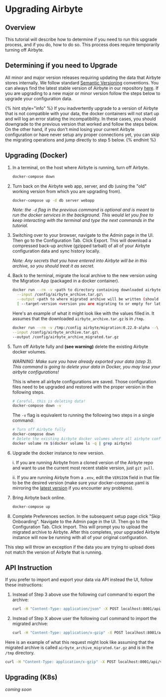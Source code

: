 # Upgrading Airbyte

## Overview

This tutorial will describe how to determine if you need to run this upgrade process, and if you do, how to do so. This process does require temporarily turning off Airbyte.

## Determining if you need to Upgrade

All minor and major version releases requiring updating the data that Airbyte stores internally. We follow standard [Semantic Versioning](https://semver.org/) conventions. You can always find the latest stable version of Airbyte in our repository [here](https://github.com/airbytehq/airbyte/blob/master/.env#L1). If you are upgrading to a new major or minor version follow the steps below to upgrade your configuration data.

{% hint style="info" %}
If you inadvertently upgrade to a version of Airbyte that is not compatible with your data, the docker containers will not start up and will log an error stating the incompatibility. In these cases, you should downgrade to the previous version that worked and follow the steps below. On the other hand, if you don't mind losing your current Airbyte configuration or have never setup any proper connections yet, you can skip the migrating operations and jump directly to step 5 below.
{% endhint %}

## Upgrading \(Docker\)

1. In a terminal, on the host where Airbyte is running, turn off Airbyte.

   ```bash
   docker-compose down
   ```

2. Turn back on the Airbyte web app, server, and db \(using the "old" working version from which you are upgrading from\).

   ```bash
   docker-compose up -d db server webapp
   ```

   _Note: the `-d` flag in the previous command is optional and is meant to run the docker services in the background. This would let you free to keep interacting with the terminal and type the next commands in the tutorial._

3. Switching over to your browser, navigate to the Admin page in the UI. Then go to the Configuration Tab. Click Export. This will download a compressed back-up archive \(gzipped tarball\) of all of your Airbyte configuration data and sync history locally.

   _Note: Any secrets that you have entered into Airbyte will be in this archive, so you should treat it as secret._

4. Back to the terminal, migrate the local archive to the new version using the Migration App \(packaged in a docker container\).

   ```bash
   docker run --rm -v <path to directory containing downloaded airbyte_archive.tar.gz>:/config airbyte/migration:<version you are upgrading to> --\
     --input /config/airbyte_archive.tar.gz\
     --output <path to where migrated archive will be written (should end in .tar.gz)>\
     [ --target-version <version you are migrating to or empty for latest> ]
   ```

   Here's an example of what it might look like with the values filled in. It assumes that the downloaded `airbyte_archive.tar.gz` is in `/tmp`.

   ```bash
   docker run --rm -v /tmp:/config airbyte/migration:0.22.0-alpha --\
   --input /config/airbyte_archive.tar.gz\
   --output /config/airbyte_archive_migrated.tar.gz
   ```

5. Turn off Airbyte fully and **\(see warning\)** delete the existing Airbyte docker volumes.

   _WARNING: Make sure you have already exported your data \(step 3\). This command is going to delete your data in Docker, you may lose your airbyte configurations!_

   This is where all airbyte configurations are saved. Those configuration files need to be upgraded and restored with the proper version in the following steps.

   ```bash
   # Careful, this is deleting data!
   docker-compose down -v
   ```

   The `-v` flag is equivalent to running the following two steps in a single command:

   ```bash
   # Turn off Airbyte fully
   docker-compose down
   # Delete the existing Airbyte docker volumes where all airbyte configurations are saved. 
   docker volume rm $(docker volume ls -q | grep airbyte)
   ```

6. Upgrade the docker instance to new version.

   i. If you are running Airbyte from a cloned version of the Airbyte repo and want to use the current most recent stable version, just `git pull`.

   ii. If you are running Airbyte from a `.env`, edit the `VERSION` field in that file to be the desired version \(make sure your docker-compose.yaml is mirroring the [latest version](https://github.com/airbytehq/airbyte/tree/4f03fc460350cbf1e8613853ab13fa6db14c0d06/docker-compose.yaml) if you encounter any problems\).

7. Bring Airbyte back online.

   ```bash
   docker-compose up
   ```

8. Complete Preferences section. In the subsequent setup page click "Skip Onboarding". Navigate to the Admin page in the UI. Then go to the Configuration Tab. Click Import. This will prompt you to upload the migrated archive to Airbyte. After this completes, your upgraded Airbyte instance will now be running with all of your original configuration.

This step will throw an exception if the data you are trying to upload does not match the version of Airbyte that is running.

## API Instruction

If you prefer to import and export your data via API instead the UI, follow these instructions:

1. Instead of Step 3 above use the following curl command to export the archive:

   ```bash
   curl -H "Content-Type: application/json" -X POST localhost:8001/api/v1/deployment/export --output /tmp/airbyte_archive.tar.gz
   ```

2. Instead of Step X above user the following curl command to import the migrated archive:

   ```bash
   curl -H "Content-Type: application/x-gzip" -X POST localhost:8001/api/v1/deployment/import --data-binary @<path to arhive>
   ```

Here is an example of what this request might look like assuming that the migrated archive is called `airbyte_archive_migrated.tar.gz` and is in the `/tmp` directory.

```bash
curl -H "Content-Type: application/x-gzip" -X POST localhost:8001/api/v1/deployment/import --data-binary @/tmp/airbyte_archive_migrated.tar.gz
```

## Upgrading \(K8s\)

_coming soon_

